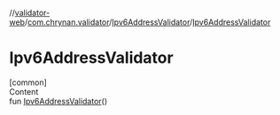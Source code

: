 //[validator-web](../../../index.md)/[com.chrynan.validator](../index.md)/[Ipv6AddressValidator](index.md)/[Ipv6AddressValidator](-ipv6-address-validator.md)



# Ipv6AddressValidator  
[common]  
Content  
fun [Ipv6AddressValidator](-ipv6-address-validator.md)()  



